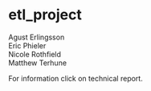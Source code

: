 # etl_project

Agust Erlingsson <br>
Eric Phieler <br>
Nicole Rothfield <br>
Matthew Terhune <br>


For information click on technical report.
